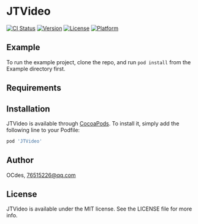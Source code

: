 
# JTVideo

[![CI Status](https://img.shields.io/travis/OCdes/JTVideo.svg?style=flat)](https://travis-ci.org/OCdes/JTVideo)
[![Version](https://img.shields.io/cocoapods/v/JTVideo.svg?style=flat)](https://cocoapods.org/pods/JTVideo)
[![License](https://img.shields.io/cocoapods/l/JTVideo.svg?style=flat)](https://cocoapods.org/pods/JTVideo)
[![Platform](https://img.shields.io/cocoapods/p/JTVideo.svg?style=flat)](https://cocoapods.org/pods/JTVideo)

## Example

To run the example project, clone the repo, and run `pod install` from the Example directory first.

## Requirements

## Installation

JTVideo is available through [CocoaPods](https://cocoapods.org). To install
it, simply add the following line to your Podfile:

```ruby
pod 'JTVideo'
```

## Author

OCdes, 76515226@qq.com

## License

JTVideo is available under the MIT license. See the LICENSE file for more info.
